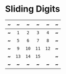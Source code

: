 # Sliding Digits

| ~ | ~ | ~ | ~ | ~ | ~ |
|:---:|:---:|:---:|:---:|:---:|:---:|
|**~**|`1`|`2`|`3`|`4`|**~**|
|**~**|`5`|`6`|`7`|`8`|**~**|
|**~**|`9`|`10`|`11`|`12`|**~**|
|**~**|`13`|`14`|`15`|` `|**~**|
|**~**|**~**|**~**|**~**|**~**|**~**|